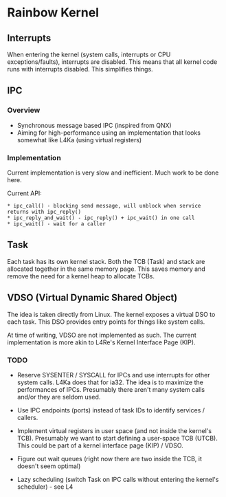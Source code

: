 Rainbow Kernel
==============


Interrupts
----------

When entering the kernel (system calls, interrupts or CPU exceptions/faults), interrupts are disabled. This means that all kernel code
runs with interrupts disabled. This simplifies things.


IPC
---

### Overview

* Synchronous message based IPC (inspired from QNX)
* Aiming for high-performance using an implementation that looks somewhat like L4Ka (using virtual registers)


### Implementation

Current implementation is very slow and inefficient. Much work to be done here.

Current API:

    * ipc_call() - blocking send message, will unblock when service returns with ipc_reply()
    * ipc_reply_and_wait() - ipc_reply() + ipc_wait() in one call
    * ipc_wait() - wait for a caller


Task
----

Each task has its own kernel stack. Both the TCB (Task) and stack are allocated together in the same memory page. This saves memory and remove the need for a kernel heap to allocate TCBs.


VDSO (Virtual Dynamic Shared Object)
------------------------------------

The idea is taken directly from Linux. The kernel exposes a virtual DSO to each task. This DSO provides entry points for things like system calls.

At time of writing, VDSO are not implemented as such. The current implementation is more akin to L4Re's Kernel Interface Page (KIP).


### TODO

* Reserve SYSENTER / SYSCALL for IPCs and use interrupts for other system calls. L4Ka does that for ia32.
The idea is to maximize the performances of IPCs. Presumably there aren't many system calls and/or they are seldom used.

* Use IPC endpoints (ports) instead of task IDs to identify services / callers.

* Implement virtual registers in user space (and not inside the kernel's TCB). Presumably we want to start defining a user-space TCB (UTCB).
This could be part of a kernel interface page (KIP) / VDSO.

* Figure out wait queues (right now there are two inside the TCB, it doesn't seem optimal)

* Lazy scheduling (switch Task on IPC calls without entering the kernel's scheduler) - see L4
